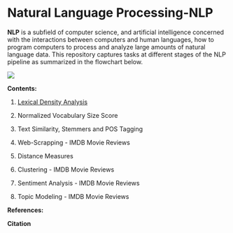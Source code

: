 # Natural Language Processing-NLP

**NLP** is a subfield of computer science, and artificial intelligence concerned with the interactions between computers and human languages, how to program computers to process and analyze large amounts of natural language data. This repository captures tasks at different stages of the NLP pipeline as summarized in the flowchart below.


![](https://github.com/kevimwe/NaturalLanguageProcessing-NLP/blob/master/NLP_Pipeline.JPG)

**Contents:**

1. [Lexical Density Analysis](https://github.com/kevimwe/NaturalLanguageProcessing-NLP/tree/master/LexicalDensityAnalysis)

2. Normalized Vocabulary Size Score

3. Text Similarity, Stemmers and POS Tagging

4. Web-Scrapping - IMDB Movie Reviews

5. Distance Measures 

6. Clustering - IMDB Movie Reviews

7. Sentiment Analysis - IMDB Movie Reviews

8. Topic Modeling - IMDB Movie Reviews


**References:**

**Citation**
